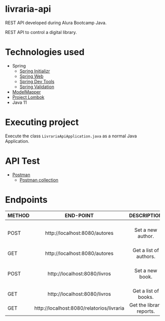 # livraria-api
REST API developed during Alura Bootcamp Java. 

REST API to control a digital library.

# Technologies used
* Spring
  - [Spring Initializr](https://start.spring.io/)
  - [Spring Web](https://spring.io/guides/gs/serving-web-content/)
  - [Spring Dev Tools](https://docs.spring.io/spring-boot/docs/1.5.16.RELEASE/reference/html/using-boot-devtools.html)
  - [Spring Validation](https://www.baeldung.com/spring-boot-bean-validation)
* [ModelMapper](http://modelmapper.org/)
* [Project Lombok](https://projectlombok.org/)
* Java 11

# Executing project
Execute the class `LivrariaApiApplication.java` as a normal Java Application.

# API Test
* [Postman](https://www.postman.com/)
  - [Postman collection](https://github.com/oluizeduardo/livraria-api/tree/main/postman)

# Endpoints

| METHOD        | END-POINT                     | DESCRIPTION                    | FIELDS                                         |
| ------------- |:-----------------------------:| :-----------------------------:|:----------------------------------------------:|
| POST          | http://localhost:8080/autores |  Set a new author.             | nome, dataNascimento, nacionalidade, curriculo |
| GET           | http://localhost:8080/autores |  Get a list of authors.        |    |
| POST          | http://localhost:8080/livros  |  Set a new book.               | titulo, dataLancamento, numeroPaginas, autor   |
| GET           | http://localhost:8080/livros  |  Get a list of books.          |    |
| GET           | http://localhost:8080/relatorios/livraria  |  Get the library reports.          |    |

